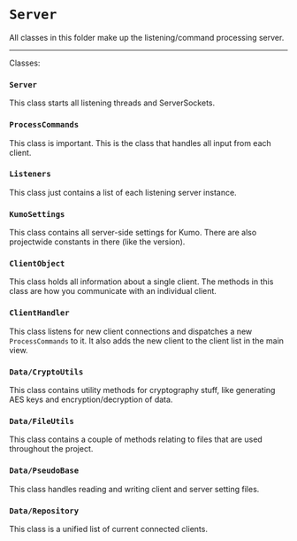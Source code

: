 # `Server`
All classes in this folder make up the listening/command processing server. 

***

Classes:
### `Server`
This class starts all listening threads and ServerSockets.

### `ProcessCommands`
This class is important. This is the class that handles all input from each client. 

### `Listeners`
This class just contains a list of each listening server instance. 

### `KumoSettings`
This class contains all server-side settings for Kumo. There are also projectwide constants in there (like the version).

### `ClientObject`
This class holds all information about a single client. The methods in this class are how you communicate with an
individual client. 

### `ClientHandler`
This class listens for new client connections and dispatches a new `ProcessCommands` to it. It also adds
the new client to the client list in the main view. 

### `Data/CryptoUtils`
This class contains utility methods for cryptography stuff, like generating AES keys and encryption/decryption of data. 

### `Data/FileUtils`
This class contains a couple of methods relating to files that are used throughout the project. 

### `Data/PseudoBase`
This class handles reading and writing client and server setting files.

### `Data/Repository`
This class is a unified list of current connected clients.
